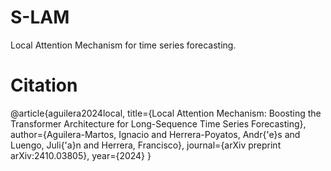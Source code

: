 # S-LAM
Local Attention Mechanism for time series forecasting.

# Citation

@article{aguilera2024local,
  title={Local Attention Mechanism: Boosting the Transformer Architecture for Long-Sequence Time Series Forecasting},
  author={Aguilera-Martos, Ignacio and Herrera-Poyatos, Andr{\'e}s and Luengo, Juli{\'a}n and Herrera, Francisco},
  journal={arXiv preprint arXiv:2410.03805},
  year={2024}
}
